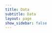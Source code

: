 ```yaml
---
title: Data
subtitle: Data
layout: page
show_sidebar: false
---
```


<pre id="jekyll-debug"></pre>
<script>
  var obj = JSON.parse(decodeURIComponent("{{ site | jsonify | uri_escape }}"));
  var prettyJson = JSON.stringify(obj, null, 4);  // Pretty-printed JSON (indented 4 spaces).
  document.getElementById("jekyll-debug").textContent = prettyJson;
</script>
